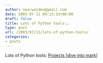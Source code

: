 ```yaml
---
author: nearwalden@gmail.com
date: 2003-07-11 09:13:13+00:00
draft: false
title: Lots of Python tools:…
type: post
url: /2003/07/11/lots-of-python-tools/
categories:
- posts
---
```


Lots of Python tools:  [Projects [dive into mark]](//diveintomark.org/projects/')



